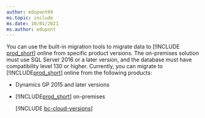 ```yaml
---
author: edupont04
ms.topic: include
ms.date: 10/01/2021
ms.author: edupont
---
```

You can use the built-in migration tools to migrate data to [!INCLUDE [prod_short](prod_short.md)] online from specific product versions. The on-premises solution must use SQL Server 2016 or a later version, and the database must have compatibility level 130 or higher. Currently, you can migrate to [!INCLUDE[prod_short](prod_short.md)] online from the following products:

- Dynamics GP 2015 and later versions  
- [!INCLUDE[prod_short](prod_short.md)] on-premises  

  [!INCLUDE [bc-cloud-versions](bc-cloud-versions.md)]
